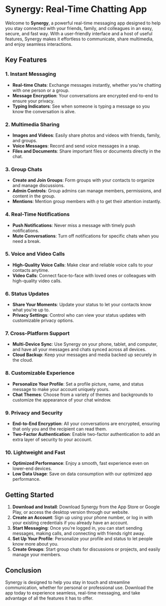 # Synergy: Real-Time Chatting App  

Welcome to **Synergy**, a powerful real-time messaging app designed to help you stay connected with your friends, family, and colleagues in an easy, secure, and fast way. With a user-friendly interface and a host of useful features, Synergy makes it effortless to communicate, share multimedia, and enjoy seamless interactions.

## Key Features

### 1. **Instant Messaging**
- **Real-time Chats**: Exchange messages instantly, whether you're chatting with one person or a group.
- **Message Encryption**: Your conversations are encrypted end-to-end to ensure your privacy.
- **Typing Indicators**: See when someone is typing a message so you know the conversation is alive.

### 2. **Multimedia Sharing**
- **Images and Videos**: Easily share photos and videos with friends, family, and groups.
- **Voice Messages**: Record and send voice messages in a snap.
- **Files and Documents**: Share important files or documents directly in the chat.

### 3. **Group Chats**
- **Create and Join Groups**: Form groups with your contacts to organize and manage discussions.
- **Admin Controls**: Group admins can manage members, permissions, and content in the group.
- **Mentions**: Mention group members with `@` to get their attention instantly.

### 4. **Real-Time Notifications**
- **Push Notifications**: Never miss a message with timely push notifications.
- **Mute Conversations**: Turn off notifications for specific chats when you need a break.

### 5. **Voice and Video Calls**
- **High-Quality Voice Calls**: Make clear and reliable voice calls to your contacts anytime.
- **Video Calls**: Connect face-to-face with loved ones or colleagues with high-quality video calls.

### 6. **Status Updates**
- **Share Your Moments**: Update your status to let your contacts know what you're up to.
- **Privacy Settings**: Control who can view your status updates with customizable privacy options.

### 7. **Cross-Platform Support**
- **Multi-Device Sync**: Use Synergy on your phone, tablet, and computer, and have all your messages and chats synced across all devices.
- **Cloud Backup**: Keep your messages and media backed up securely in the cloud.

### 8. **Customizable Experience**
- **Personalize Your Profile**: Set a profile picture, name, and status message to make your account uniquely yours.
- **Chat Themes**: Choose from a variety of themes and backgrounds to customize the appearance of your chat window.

### 9. **Privacy and Security**
- **End-to-End Encryption**: All your conversations are encrypted, ensuring that only you and the recipient can read them.
- **Two-Factor Authentication**: Enable two-factor authentication to add an extra layer of security to your account.

### 10. **Lightweight and Fast**
- **Optimized Performance**: Enjoy a smooth, fast experience even on lower-end devices.
- **Low Data Usage**: Save on data consumption with our optimized app performance.

## Getting Started

1. **Download and Install**: Download Synergy from the App Store or Google Play, or access the desktop version through our website.
2. **Create an Account**: Sign up using your phone number, or log in with your existing credentials if you already have an account.
3. **Start Messaging**: Once you're logged in, you can start sending messages, making calls, and connecting with friends right away.
4. **Set Up Your Profile**: Personalize your profile and status to let people know more about you.
5. **Create Groups**: Start group chats for discussions or projects, and easily manage your members.

## Conclusion

Synergy is designed to help you stay in touch and streamline communication, whether for personal or professional use. Download the app today to experience seamless, real-time messaging, and take advantage of all the features it has to offer.
